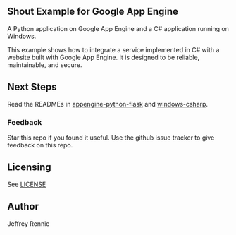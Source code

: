## Shout Example for Google App Engine

A Python application on Google App Engine and a C# application running on Windows.

This example shows how to integrate a service implemented in C# with a website
built with Google App Engine.  It is designed to be reliable, maintainable, and
secure.

## Next Steps
Read the READMEs in [appengine-python-flask](appengine-python-flask) and
[windows-csharp](windows-csharp).

### Feedback
Star this repo if you found it useful. Use the github issue tracker to give
feedback on this repo.

## Licensing
See [LICENSE](LICENSE)

## Author
Jeffrey Rennie
